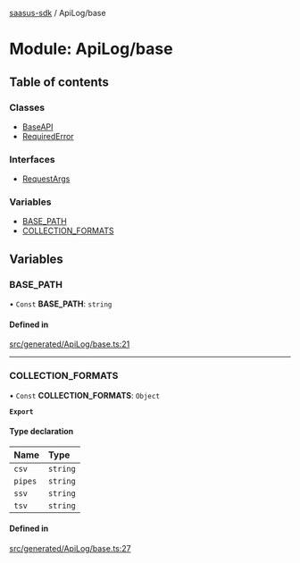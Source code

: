 [saasus-sdk](../README.md) / ApiLog/base

# Module: ApiLog/base

## Table of contents

### Classes

- [BaseAPI](../classes/ApiLog_base.BaseAPI.md)
- [RequiredError](../classes/ApiLog_base.RequiredError.md)

### Interfaces

- [RequestArgs](../interfaces/ApiLog_base.RequestArgs.md)

### Variables

- [BASE\_PATH](ApiLog_base.md#base_path)
- [COLLECTION\_FORMATS](ApiLog_base.md#collection_formats)

## Variables

### BASE\_PATH

• `Const` **BASE\_PATH**: `string`

#### Defined in

[src/generated/ApiLog/base.ts:21](https://github.com/saasus-platform/saasus-sdk-javascript/blob/6b95732/src/generated/ApiLog/base.ts#L21)

___

### COLLECTION\_FORMATS

• `Const` **COLLECTION\_FORMATS**: `Object`

**`Export`**

#### Type declaration

| Name | Type |
| :------ | :------ |
| `csv` | `string` |
| `pipes` | `string` |
| `ssv` | `string` |
| `tsv` | `string` |

#### Defined in

[src/generated/ApiLog/base.ts:27](https://github.com/saasus-platform/saasus-sdk-javascript/blob/6b95732/src/generated/ApiLog/base.ts#L27)
